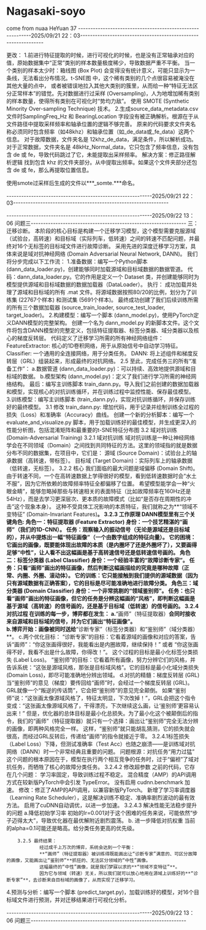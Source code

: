 # Nagasaki-soyo
come from nuaa HeYuan 37 
-----------------------------------------------------------2025/09/21 22：03---------------------------------------------------------------

更改：
    1.前进行特征提取的时候，进行可视化的时候，也是没有正常轴承对应的值，原始数据集中“正常”类别的样本数量极度稀少，导致数据严重不平衡。
当一个类别的样本太少时：箱线图 (Box Plot) 会变得没有统计意义，可能只显示为一条线，无法看出分布情况。t-SNE图 中，这个稀有类别的几个点很容易被淹没在其他大量的点中，
或者被错误地拉入其他大类别的簇里，从而给一种“特征无法区分正常样本”的错觉。先对数据进行过采样 (Oversampling)，人为地增加稀有类别的样本数量，使得所有类别在可视化时“势均力敌”。
使用 SMOTE (Synthetic Minority Over-sampling Technique) 技术。
    2.生成source_data_metadata.csv文件时SamplingFreq_Hz 和 BearingLocation 字段没有被正确解析。根源在于从文件路径中提取采样频率和轴承位置的逻辑不够完善。
原来的代码要求文件夹名称必须同时包含频率（如48khz）和轴承位置（如_de_data或_fe_data）这两个信息。
对于故障数据，文件夹名是 12khz_de_data，满足条件，所以解析成功。对于正常数据，文件夹名是 48kHz_Normal_data，它只包含了频率信息，没有包含 de 或 fe，导致代码跳过了它，未能提取出采样频率。
解决方案：修正路径解析逻辑
找到包含 khz 的文件夹部分。从中提取出频率。如果这个文件夹部分还包含 de 或 fe，那么再提取位置信息。


使用smote过采样后生成的文件以***_somte.***命名。

-----------------------------------------------------------2025/09/21 22：03---------------------------------------------------------------


-----------------------------------------------------------2025/09/22 13：06 问题三---------------------------------------------------------------
三：迁移诊断。
    本阶段的核心目标是构建一个迁移学习模型，这个模型需要克服源域（试验台，高转速）和目标域（实际列车，低转速）之间的转速不匹配问题，并最终对16个无标签的目标域文件进行故障诊断。
采用先进的深度迁移学习方案，具体来说是域对抗神经网络 (Domain Adversarial Neural Network, DANN)。
    我们将分步完成以下工作流：
1.准备数据：编写一个Python脚本 (dann_data_loader.py)，创建能够同时加载源域和目标域数据的数据管道。
    代码：dann_data_loader.py。它的作用是定义一个 Dataset 类，并创建能够同时为模型提供源域和目标域数据的数据加载器（DataLoader）。
    执行：
        成功加载并处理了源域和目标域的所有 .mat 文件。将源域数据按照80/20的比例，划分为了训练集 (22767个样本) 和测试集 (5691个样本)。
        最终成功创建了我们后续训练所需的所有三个数据加载器 (source_train_loader, source_test_loader, target_loader)。
2.构建模型：编写一个脚本 (dann_model.py)，使用PyTorch定义DANN模型的完整架构。
    创建一个名为 dann_model.py 的新脚本文件。这个文件将包含DANN模型的完整定义，包括特征提取器、标签分类器、域分类器以及核心的梯度反转层。
    代码定义了迁移学习所需的所有神经网络组件：
    FeatureExtractor: 核心的1D卷积网络，用于从原始信号中自动学习特征。
    Classifier: 一个通用的全连接网络，用于分类任务。
    DANN: 将上述组件和梯度反转层（GRL）组装起来，形成最终的对抗网络。
2.5
    至此，完成任务三的所有“准备工作”：
    a.数据管道 (dann_data_loader.py)：可以持续、高效地提供源域和目标域的数据。
    b.模型架构 (dann_model.py)：定义了我们进行学习所需的神经网络结构。
    最后：编写主训练脚本 train_dann.py。导入我们之前创建的数据加载器和模型，实现核心的对抗训练循环，并在训练过程中监控性能、保存最佳模型。
3.训练模型：编写主训练脚本 (train_dann.py)，实现对抗训练循环，并保存训练好的最终模型。
    3.1
        修改 train_dann.py: 增加代码，用于记录并绘制训练全过程的损失（Loss）和准确率（Accuracy）曲线。
        创建一个新的分析脚本：编写一个 evaluate_and_visualize.py 脚本，用于加载训练好的最佳模型，并生成更深入的性能分析图，包括混淆矩阵和最重要的t-SNE特征分布图
    3.2 域对抗训练(Domain-Adversarial Training)
        3.2.1 域对抗训练
               域对抗训练是一种让神经网络学会在不同领域（Domain）之间找到共同特征的方法。这里的领域指的就是数据分布不同的数据集，在项目中，它们是：
               源域 (Source Domain)：试验台上的轴承数据（高转速，带标签）。
               目标域 (Target Domain)：实际列车上的轴承数据（低转速，无标签）。
        3.2.2 核心
                我们面临的最大问题是域偏移 (Domain Shift)。由于转速不同，一个在高转速数据上学得很好的模型，看到低转速数据时会“水土不服”，因为它所依赖的故障频率特征全都偏移了位置。
                希望模型能学会一种“火眼金睛”，能够忽略掉那些与转速相关的表面特征（比如故障频率在160Hz还是54Hz），而是去学习更深层次、更本质的故障模式（比如“是否存在周期性的冲击”这个现象本身）。
                这种不受具体工况影响的本质特征，我们就称之为**“领域不变特征” (Domain-Invariant Features)**。
        3.2.3 工作原理
                DANN模型里有三个关键角色:
                角色一：特征提取器 (Feature Extractor)
                        身份：一个技艺精湛的“画师”（我们的1D-CNN）。
                        任务：观察输入的振动信号（无论是源域还是目标域的），并从中提炼出一幅“特征画像”（一个由数字组成的特征向量）。
                        它的困境：它画出的画像，既要能体现出故障的本质（是内圈坏了还是外圈坏了），又要画得足够“中性”，让人看不出这幅画是基于高转速信号还是低转速信号画的。
                角色二：标签分类器 (Label Classifier)
                        身份：一个经验丰富的“故障诊断专家”。
                        任务：只看“画师”画出的特征画像，然后判断这幅画描绘的究竟是哪种故障（正常、内圈、外圈、滚动体）。
                        它的训练：它只能接触到我们提供的源域数据（因为只有源域数据有正确答案），它的目标是尽可能准确地进行故障分类。
                角色三：域分类器 (Domain Classifier)
                        身份：一个非常挑剔的“领域鉴别师”。
                        任务：也只看“画师”画出的特征画像，但它的任务是分辨这幅画的“风格”，即判断这幅画是基于源域（高转速）的信号画的，还是基于目标域（低转速）的信号画的。
        3.2.4 对抗过程
                在训练的每一步，博弈都在发生：
                a.**“画师”（特征提取器）**会同时接收来自源域和目标域的信号，并为它们画出“特征画像”。        
                b.博弈开始：画像被同时送给**“诊断专家”（标签分类器）和“鉴别师”（域分类器）**。
                c.两个优化目标：
                        “诊断专家”的目标：它看着源域的画像和对应的答案，告诉“画师”：“你这张画得很好，我能看出是内圈故障，继续保持！” 或者 “你这张画得不好，我看不出是什么故障，你得改！”。
                        这个过程的目标是最小化标签分类损失 (Label Loss)。
                        “鉴别师”的目标：它看着所有画像，努力分辨它们的风格，并告诉系统：“这张是源域风格，那张是目标域风格”。它的目标是最小化域分类损失 (Domain Loss)，即尽可能准确地分辨出领域。
                d.对抗的精髓：梯度反转层 (GRL)
                        当“鉴别师”的意见（梯度）要传回给“画师”时，会经过一个梯度反转层 (GRL)。
                        GRL就像一个“叛逆的传话筒”，它会把“鉴别师”的意见完全颠倒。
                        如果“鉴别师”说：“这张画太像源域风格了，特征太明显，下次改掉！”，GRL会把这个指令变成：“这张画太像源域风格了，干得漂亮，下次继续这么画，让‘鉴别师’更容易认出来！”
                        但是，优化器的总体目标是最小化总损失。为了最小化这个被颠倒后的指令，我们的“画师”（特征提取器）就只有一个选择：画出让“鉴别师”完全无法分辨的画像，即两种风格完全一样。
                        这样，“鉴别师”就只能胡乱猜测，它的损失就会很高，而经过GRL反转后，传递给“画师”的指令就接近于零。
        3.2.4.1标签损失（Label Loss）下降，但测试准确率（Test Acc）也随之崩溃——是训练域对抗网络（DANN）时一个非常经典且重要的问题。
                问题根源：对抗任务“用力过猛”
                这个问题的根本原因在于，模型在执行两个相互竞争的任务时，过于“偏袒”了域对抗任务，而牺牲了核心的故障分类任务。
        3.2.4.2 修改超参数
                之前的代码，它存在几个问题：
                    学习率固定，导致训练过程不稳定。
                    混合精度（AMP）的API调用方式在较新版PyTorch中会引发 TypeError。
                    没有启用 cudnn.benchmark 加速。
                修改：修正了AMP的API调用，以兼容新版PyTorch。
                    新增了学习率调度器（Learning Rate Scheduler），这是解决训练不稳定、准确率剧烈波动的最有效方法。
                    启用了cuDNN自动调优，以进一步加速。
        3.2.4.3 解决性能无法稳步提升的问题
                a.降低初始学习率 初始的lr=0.001对于这个困难的任务来说，可能依然“步子迈得太大”，导致优化器在最优解附近剧烈震荡。
                b. 进一步降低对抗权重 当前的alpha=0.1可能还是略高。给分类任务更高的优先级。
                
        3.2.5 最终结果：
                经过成千上万次的博弈，系统会达到一个平衡：
                **“画师”（特征提取器）被训练得既能画出让“诊断专家”满意的、可区分故障的画像，又能画出让“鉴别师”**抓狂的、无法区分领域的“中性”画像。
                这幅最终的“中性”画像，就是我们梦寐以求的**“领域不变特征”**。
                因为它与领域（转速）无关，所以我们就可以放心地用在源域上训练好的**“诊断专家”**，去诊断来自目标域的画像了，从而实现了迁移学习。
        
       

    
4.预测与分析：编写一个脚本 (predict_target.py)，加载训练好的模型，对16个目标域文件进行预测，并对迁移结果进行可视化分析。


-----------------------------------------------------------2025/09/22 13：06 问题三---------------------------------------------------------------

